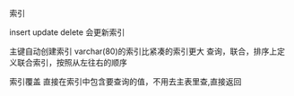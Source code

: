 索引

insert 
update
delete
会更新索引

主键自动创建索引
varchar(80)的索引比紧凑的索引更大
查询，联合，排序上定义联合索引，按照从左往右的顺序

索引覆盖
直接在索引中包含要查询的值，不用去主表里查,直接返回
